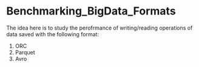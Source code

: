 # Benchmarking_BigData_Formats


The idea here is to study the perofrmance of writing/reading operations of data saved with the following format:
1. ORC
2. Parquet
3. Avro
